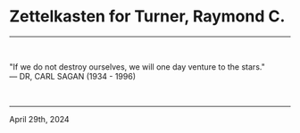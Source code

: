 # Zettelkasten for Turner, Raymond C.

---

<br>

"If we do not destroy ourselves, we will one day venture to the stars."\
    ― DR, CARL SAGAN (1934 - 1996)
 
</br>

---
April 29th, 2024
